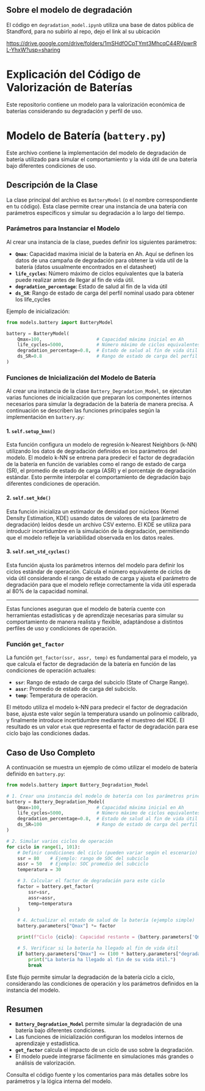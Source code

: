 ## Sobre el modelo de degradación 
El código en `degradation_model.ipynb` utiliza una base de datos pública de Standford, para no subirlo al repo, dejo el link al su ubicación

https://drive.google.com/drive/folders/1mSHdfOCpTYmt3MhcqC44RVpwrRL-YhxW?usp=sharing

# Explicación del Código de Valorización de Baterías

Este repositorio contiene un modelo para la valorización económica de baterías considerando su degradación y perfil de uso.

# Modelo de Batería (`battery.py`)

Este archivo contiene la implementación del modelo de degradación de batería utilizado para simular el comportamiento y la vida útil de una batería bajo diferentes condiciones de uso.

## Descripción de la Clase

La clase principal del archivo es `BatteryModel` (o el nombre correspondiente en tu código). Esta clase permite crear una instancia de una batería con parámetros específicos y simular su degradación a lo largo del tiempo.

### Parámetros para Instanciar el Modelo

Al crear una instancia de la clase, puedes definir los siguientes parámetros:

- **`Qmax`**: Capacidad maxima inicial de la batería en Ah.
Aquí se definen los datos de una campaña de degradación para obtener la vida util de la batería (datos usualmente encontrados en el datasheet)
- **`life_cycles`**: Número máximo de ciclos equivalentes que la batería puede realizar antes de llegar al fin de vida útil.
- **`degradation_percentage`**: Estado de salud al fin de la vida útil
- **`ds_SR`**: Rango de estado de carga del perfil nominal usado para obtener los life_cycles

Ejemplo de inicialización:
```python
from models.battery import BatteryModel

battery = BatteryModel(
    Qmax=100,                    # Capacidad máxima inicial en Ah
    life_cycles=5000,            # Número máximo de ciclos equivalentes
    degradation_percentage=0.8,  # Estado de salud al fin de vida útil (por ejemplo, 80%)
    ds_SR=0.8                    # Rango de estado de carga del perfil nominal
)
```

### Funciones de Inicialización del Modelo de Batería

Al crear una instancia de la clase `Battery_Degradation_Model`, se ejecutan varias funciones de inicialización que preparan los componentes internos necesarios para simular la degradación de la batería de manera precisa. A continuación se describen las funciones principales según la implementación en `battery.py`:

#### 1. `self.setup_knn()`
Esta función configura un modelo de regresión k-Nearest Neighbors (k-NN) utilizando los datos de degradación definidos en los parámetros del modelo. El modelo k-NN se entrena para predecir el factor de degradación de la batería en función de variables como el rango de estado de carga (SR), el promedio de estado de carga (ASR) y el porcentaje de degradación estándar. Esto permite interpolar el comportamiento de degradación bajo diferentes condiciones de operación.

#### 2. `self.set_kde()`
Esta función inicializa un estimador de densidad por núcleos (Kernel Density Estimation, KDE) usando datos de valores de eta (parámetro de degradación) leídos desde un archivo CSV externo. El KDE se utiliza para introducir incertidumbre en la simulación de la degradación, permitiendo que el modelo refleje la variabilidad observada en los datos reales.

#### 3. `self.set_std_cycles()`
Esta función ajusta los parámetros internos del modelo para definir los ciclos estándar de operación. Calcula el número equivalente de ciclos de vida útil considerando el rango de estado de carga y ajusta el parámetro de degradación para que el modelo refleje correctamente la vida útil esperada al 80% de la capacidad nominal.

---

Estas funciones aseguran que el modelo de batería cuente con herramientas estadísticas y de aprendizaje necesarias para simular su comportamiento de manera realista y flexible, adaptándose a distintos perfiles de uso y condiciones de operación.

### Función `get_factor`

La función `get_factor(ssr, assr, temp)` es fundamental para el modelo, ya que calcula el factor de degradación de la batería en función de las condiciones de operación actuales:

- **`ssr`**: Rango de estado de carga del subciclo (State of Charge Range).
- **`assr`**: Promedio de estado de carga del subciclo.
- **`temp`**: Temperatura de operación.

El método utiliza el modelo k-NN para predecir el factor de degradación base, ajusta este valor según la temperatura usando un polinomio calibrado, y finalmente introduce incertidumbre mediante el muestreo del KDE. El resultado es un valor `etak` que representa el factor de degradación para ese ciclo bajo las condiciones dadas.

## Caso de Uso Completo

A continuación se muestra un ejemplo de cómo utilizar el modelo de batería definido en `battery.py`:

```python
from models.battery import Battery_Degradation_Model

# 1. Crear una instancia del modelo de batería con los parámetros principales
battery = Battery_Degradation_Model(
    Qmax=100,                    # Capacidad máxima inicial en Ah
    life_cycles=5000,            # Número máximo de ciclos equivalentes
    degradation_percentage=0.8,  # Estado de salud al fin de vida útil (por ejemplo, 80%)
    ds_SR=100                    # Rango de estado de carga del perfil nominal
)

# 2. Simular varios ciclos de operación
for ciclo in range(1, 101):
    # Definir condiciones del ciclo (pueden variar según el escenario)
    ssr = 80    # Ejemplo: rango de SOC del subciclo
    assr = 50   # Ejemplo: SOC promedio del subciclo
    temperatura = 30

    # 3. Calcular el factor de degradación para este ciclo
    factor = battery.get_factor(
        ssr=ssr,
        assr=assr,
        temp=temperatura
    )

    # 4. Actualizar el estado de salud de la batería (ejemplo simple)
    battery.parameters["Qmax"] *= factor

    print(f"Ciclo {ciclo}: Capacidad restante = {battery.parameters['Qmax']:.2f} Ah")

    # 5. Verificar si la batería ha llegado al fin de vida útil
    if battery.parameters["Qmax"] <= (100 * battery.parameters["degradation_percentage"]):
        print("La batería ha llegado al fin de su vida útil.")
        break
```

Este flujo permite simular la degradación de la batería ciclo a ciclo, considerando las condiciones de operación y los parámetros definidos en la instancia del modelo.

## Resumen

- **`Battery_Degradation_Model`** permite simular la degradación de una batería bajo diferentes condiciones.
- Las funciones de inicialización configuran los modelos internos de aprendizaje y estadística.
- **`get_factor`** calcula el impacto de un ciclo de uso sobre la degradación.
- El modelo puede integrarse fácilmente en simulaciones más grandes o análisis de valorización.

Consulta el código fuente y los comentarios para más detalles sobre los parámetros y la lógica interna del modelo.